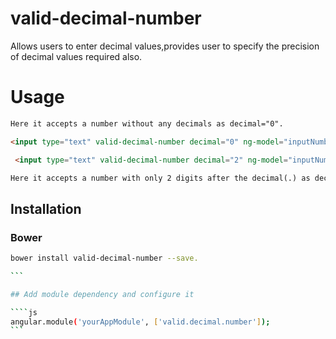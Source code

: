 # valid-decimal-number
Allows users to enter decimal values,provides user to specify the precision of decimal values required also.

# Usage

```html
Here it accepts a number without any decimals as decimal="0".

<input type="text" valid-decimal-number decimal="0" ng-model="inputNumberNoDecimal"/>

 <input type="text" valid-decimal-number decimal="2" ng-model="inputNumberTwoDecimal"/>

Here it accepts a number with only 2 digits after the decimal(.) as decimal="2".

``` 
    
## Installation
### Bower

````bash
bower install valid-decimal-number --save.

```

## Add module dependency and configure it

````js
angular.module('yourAppModule', ['valid.decimal.number']);
```




